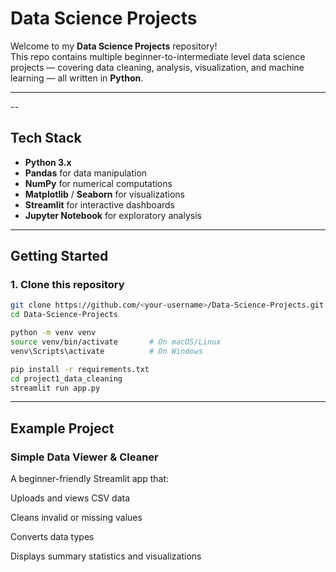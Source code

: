 # Data Science Projects

Welcome to my **Data Science Projects** repository!  
This repo contains multiple beginner-to-intermediate level data science projects — covering data cleaning, analysis, visualization, and machine learning — all written in **Python**.

---

--

## Tech Stack

- **Python 3.x**
- **Pandas** for data manipulation
- **NumPy** for numerical computations
- **Matplotlib** / **Seaborn** for visualizations
- **Streamlit** for interactive dashboards
- **Jupyter Notebook** for exploratory analysis

---

## Getting Started

### 1. Clone this repository

```bash
git clone https://github.com/<your-username>/Data-Science-Projects.git
cd Data-Science-Projects

python -m venv venv
source venv/bin/activate       # On macOS/Linux
venv\Scripts\activate          # On Windows

pip install -r requirements.txt
cd project1_data_cleaning
streamlit run app.py

```

---

## Example Project

### Simple Data Viewer & Cleaner

A beginner-friendly Streamlit app that:

Uploads and views CSV data

Cleans invalid or missing values

Converts data types

Displays summary statistics and visualizations
